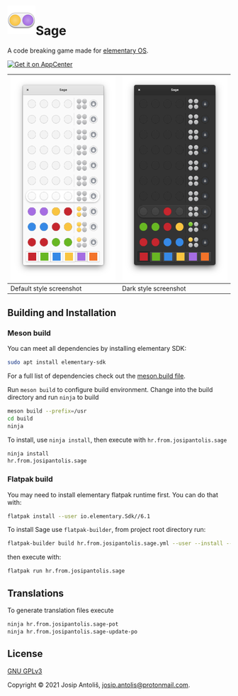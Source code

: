 <img align="left" width="64" height="64" src="https://raw.githubusercontent.com/Antolius/Sage/main/data/icons/64.svg">
<h1>Sage</h1>

A code breaking game made for [elementary OS](https://elementary.io/).

[![Get it on AppCenter](https://appcenter.elementary.io/badge.svg)](https://appcenter.elementary.io/hr.from.josipantolis.sage)

|![Default style screenshot](data/screenshots/default.png)|![Dark style screenshot](data/screenshots/dark.png)|
|---------------------------------------------------------|---------------------------------------------------|
| Default style screenshot                                | Dark style screenshot                             |


## Building and Installation

### Meson build

You can meet all dependencies by installing elementary SDK:

```sh
sudo apt install elementary-sdk
```

For a full list of dependencies check out the [meson.build file](meson.build).

Run `meson build` to configure build environment. Change into the build directory and run `ninja` to build

```sh
meson build --prefix=/usr
cd build
ninja
```

To install, use `ninja install`, then execute with `hr.from.josipantolis.sage`

```sh
ninja install
hr.from.josipantolis.sage
```

### Flatpak build

You may need to install elementary flatpak runtime first. You can do that with:

```sh
flatpak install --user io.elementary.Sdk//6.1
```

To install Sage use `flatpak-builder`, from project root directory run:

```sh
flatpak-builder build hr.from.josipantolis.sage.yml --user --install --force-clean
```

then execute with:

```sh
flatpak run hr.from.josipantolis.sage
```

## Translations

To generate translation files execute

```sh
ninja hr.from.josipantolis.sage-pot
ninja hr.from.josipantolis.sage-update-po
```

## License

[GNU GPLv3](COPYING)

Copyright © 2021 Josip Antoliš, josip.antolis@protonmail.com.

